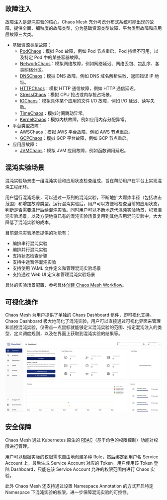 ## 故障注入

故障注入是混沌实验的核心。Chaos Mesh 充分考虑分布式系统可能出现的故障，提供全面、细粒度的故障类型，分为基础资源类型故障、平台类型故障和应用层故障三大类。

- 基础资源类型故障：
  - [PodChaos](https://github.com/chaos-mesh/website-zh/blob/main/docs/simulate-pod-chaos-on-kubernetes.md)：模拟 Pod 故障，例如 Pod 节点重启、Pod 持续不可用，以及特定 Pod 中的某些容器故障。
  - [NetworkChaos](https://github.com/chaos-mesh/website-zh/blob/main/docs/simulate-network-chaos-on-kubernetes.md)：模拟网络故障，例如网络延迟、网络丢包、包乱序、各类网络分区。
  - [DNSChaos](https://github.com/chaos-mesh/website-zh/blob/main/docs/simulate-dns-chaos-on-kubernetes.md)：模拟 DNS 故障，例如 DNS 域名解析失败、返回错误 IP 地址。
  - [HTTPChaos](https://github.com/chaos-mesh/website-zh/blob/main/docs/simulate-http-chaos-on-kubernetes.md)：模拟 HTTP 通信故障，例如 HTTP 通信延迟。
  - [StressChaos](https://github.com/chaos-mesh/website-zh/blob/main/docs/simulate-heavy-stress-on-kubernetes.md)：模拟 CPU 抢占或内存抢占场景。
  - [IOChaos](https://github.com/chaos-mesh/website-zh/blob/main/docs/simulate-io-chaos-on-kubernetes.md)：模拟具体某个应用的文件 I/O 故障，例如 I/O 延迟、读写失败。
  - [TimeChaos](https://github.com/chaos-mesh/website-zh/blob/main/docs/simulate-time-chaos-on-kubernetes.md)：模拟时间跳动异常。
  - [KernelChaos](https://github.com/chaos-mesh/website-zh/blob/main/docs/simulate-kernel-chaos-on-kubernetes.md)：模拟内核故障，例如应用内存分配异常。
- 平台类型故障：
  - [AWSChaos](https://github.com/chaos-mesh/website-zh/blob/main/docs/simulate-aws-chaos.md)：模拟 AWS 平台故障，例如 AWS 节点重启。
  - [GCPChaos](https://github.com/chaos-mesh/website-zh/blob/main/docs/simulate-gcp-chaos.md)：模拟 GCP 平台故障，例如 GCP 节点重启。
- 应用层故障：
  - [JVMChaos](https://github.com/chaos-mesh/website-zh/blob/main/docs/simulate-jvm-application-chaos.md)：模拟 JVM 应用故障，例如函数调用延迟。

## 混沌实验场景

混沌实验场景由一组混沌实验和应用状态检查组成，旨在帮助用户在平台上实现混沌工程闭环。

用户运行混沌场景，可以通过一系列的混沌实验，不断地扩大爆炸半径（包括攻击范围）和增加故障类型。运行混沌实验后，用户可以方便地检查当前的应用状态，判断是否需要进行后续混沌实验。同时用户可以不断地迭代混沌实验场景，积累混沌实验场景，以及方便地将已有的混沌实验场景复用到其他应用混沌实验中，大大降低了混沌实验的成本。

目前混沌实验场景提供的功能有：

- 编排串行混沌实验
- 编排并行混沌实验
- 支持状态检查步骤
- 支持中途暂停混沌实验
- 支持使用 YAML 文件定义和管理混沌实验场景
- 支持通过 Web UI 定义和管理混沌实验场景

具体的实验场景配置，参考具体[创建 Chaos Mesh Workflow](https://github.com/chaos-mesh/website-zh/blob/main/docs/create-chaos-mesh-workflow.md)。

## 可视化操作

Chaos Mesh 为用户提供了单独的 Chaos Dashboard 组件，即可视化支持。Chaos Dashboard 极大地简化了混沌实验，用户可以直接通过可视化界面来管理和监控混沌实验，仅需点一点鼠标就能够定义混沌实验的范围、指定混沌注入的类型、定义调度规则，以及在界面上获取到混沌实验的结果等。

[![混沌实验场景](https://github.com/chaos-mesh/website-zh/raw/main/docs/img/dashboard-overview.png)](https://github.com/chaos-mesh/website-zh/blob/main/docs/img/dashboard-overview.png)

## 安全保障

Chaos Mesh 通过 Kubernetes 原生的 [RBAC](https://kubernetes.io/docs/reference/access-authn-authz/rbac/)（基于角色的权限控制）功能对权限进行管理。

用户可以根据实际的权限需求自由地创建多种 Role，然后绑定到用户名 Service Account 上，最后生成 Service Account 对应的 Token。用户使用该 Token 登陆 Dashboard，只能在该 Service Account 允许的权限范围内进行 Chaos 实验。

此外 Chaos Mesh 还支持通过设置 Namespace Annotation 的方式开启特定 Namespace 下混沌实验的权限，进一步保障混沌实验的可控性。